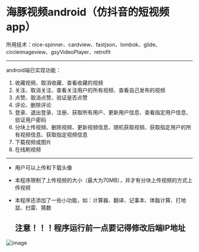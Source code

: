 # 海豚视频android（仿抖音的短视频app）

所用技术：nice-spinner、cardview、fastjson、lombok、glide、circleimageview、gsyVideoPlayer、retrofit

------

android端已实现功能：

1. 收藏视频、取消收藏、查看收藏的视频
2. 关注、取消关注、查看关注用户的所有视频、查看自己发布的视频
3. 点赞、取消点赞、验证是否点赞
4. 评论、删除评论
5. 登录、退出登录、注册、获取所有用户、更新用户信息、查看指定用户信息、验证用户密码
6. 分块上传视频、删除视频、更新视频信息、随机获取视频、获取指定用户的所有视频信息、获取指定视频信息
7. 下载视频或图片
8. 在线刷视频

------

- 用户可以上传和下载头像

- 本程序限制了上传视频的大小（最大为70MB），并才有分块上传视频的方式上传视频

- 本程序还添加了一些小功能，如：计算器、翻译、记事本、体脂计算、打地鼠、扫雷、猜数

  ## 注意！！！程序运行前一点要记得修改后端IP地址

![image](https://user-images.githubusercontent.com/90910005/229433363-b95c3db8-7c85-4f63-a7b8-5542bb66be70.png)

